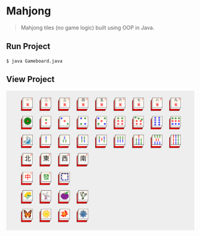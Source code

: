 # Mahjong
> Mahjong tiles (no game logic) built using OOP in Java.

## Run Project
```shell
$ java Gameboard.java 
```

## View Project
![Mahjong Tiles](images/Gameboard.png)

